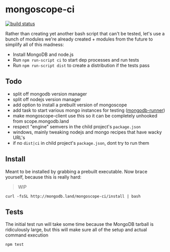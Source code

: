 # mongoscope-ci

[![build status](https://secure.travis-ci.org/imlucas/mongoscope-ci.png)](http://travis-ci.org/imlucas/mongoscope-ci)

Rather than creating yet another bash script that can't be tested,
let's use a bunch of modules we're already created + modules from the future
to simplify all of this madness:

- Install MongoDB and node.js
- Run `npm run-script ci` to start dep processes and run tests
- Run `npm run-script dist` to create a distribution if the tests pass

## Todo

- split off mongodb version manager
- split off nodejs version manager
- add option to install a prebuilt version of mongoscope
- add task to start various mongo instances for testing ([mongodb-runner][mongodb-runner])
- make mongoscope-client use this so it can be completely unhooked from scope.mongodb.land
- respect "engine" semvers in the child project's `package.json`
- windows, mainly tweaking nodejs and mongo recipes that have wacky URL's
- if no `dist|ci` in child project's `package.json`, dont try to run them

## Install

Meant to be installed by grabbing a prebuilt executable.  Now brace yourself,
because this is really hard:

> WIP

```
curl -fsSL http://mongodb.land/mongoscope-ci/install | bash
```

## Tests

The initial test run will take some time because the MongoDB tarball
is ridiculously large, but this will make sure all of the setup
and actual command execution

```
npm test
```

[mongodb-runner]: http://github.com/imlucas/mongodb-runner
